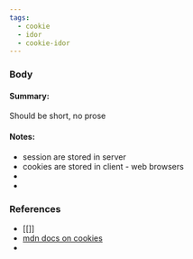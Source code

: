 ```yaml
---
tags:
  - cookie
  - idor
  - cookie-idor
---
```

### Body
#### **Summary**: 
Should be short, no prose

#### **Notes**:
- session are stored in server
- cookies are stored in client - web browsers
- 
- 

### References
- [[]]
- [mdn docs on cookies](https://developer.mozilla.org/en-US/docs/Web/HTTP/Guides/Cookies)
- 